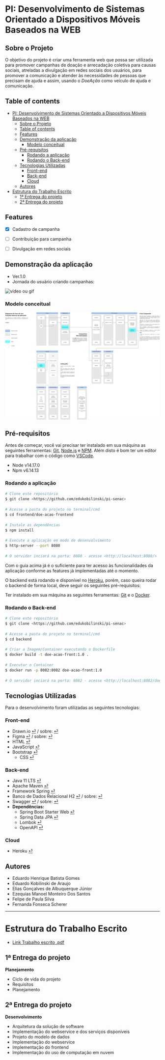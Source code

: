 <!-- Título -->
# PI: Desenvolvimento de Sistemas Orientado a Dispositivos Móveis Baseados na WEB


<!-- Descrição -->
## Sobre o Projeto

O objetivo do projeto é criar uma ferramenta web que possa ser utilizada para 
promover campanhas de doação e arrecadação coletiva para causas sociais, 
atreladas a divulgação em redes sociais dos usuários, para promover a 
comunicação e atender às necessidades de pessoas que precisam de ajuda e assim, 
usando o _DoeAção_ como veículo de ajuda e comunicação.


<!-- Status do projeto -->


<!-- TOC -->
## Table of contents

- [PI: Desenvolvimento de Sistemas Orientado a Dispositivos Móveis Baseados na WEB](#pi-desenvolvimento-de-sistemas-orientado-a-dispositivos-móveis-baseados-na-web)
  - [Sobre o Projeto](#sobre-o-projeto)
  - [Table of contents](#table-of-contents)
  - [Features](#features)
  - [Demonstração da aplicação](#demonstração-da-aplicação)
    - [Modelo conceitual](#modelo-conceitual)
  - [Pré-requisitos](#pré-requisitos)
    - [Rodando a aplicação](#rodando-a-aplicação)
    - [Rodando o Back-end](#rodando-o-back-end)
  - [Tecnologias Utilizadas](#tecnologias-utilizadas)
    - [Front-end](#front-end)
    - [Back-end](#back-end)
    - [Cloud](#cloud)
  - [Autores](#autores)
- [Estrutura do Trabalho Escrito](#estrutura-do-trabalho-escrito)
  - [1ª Entrega do projeto](#1ª-entrega-do-projeto)
  - [2ª Entrega do projeto](#2ª-entrega-do-projeto)


<!-- Features -->
## Features

- [x] Cadastro de campanha
- [ ] Contribuição para campanha
- [ ] Divulgação em redes sociais



<!-- Demonstração da aplicação -->
## Demonstração da aplicação

- Ver.1.0
- Jornada do usuário criando campanhas:

![vídeo ou gif](https://github.com/eliasalbuquerque/senac-pi-webdev/blob/develop/assets/doe-acao-gif01.gif?raw=true)

### Modelo conceitual

![Diagrama de caso de uso](https://raw.githubusercontent.com/edukobilinski/pi-senac/develop/assets/diagrama-de-caso-de-uso.png)



<!-- Pré-requisitos e como rodar a aplicação/testes -->
## Pré-requisitos

Antes de começar, você vai precisar ter instalado em sua máquina as seguintes 
ferramentas: [Git](https://git-scm.com), [Node.js](https://nodejs.org/en/) e 
[NPM](https://www.npmjs.com/). Além disto é bom ter um editor para trabalhar com 
o código como [VSCode](https://code.visualstudio.com/).

- Node v14.17.0
- Npm v6.14.13

### Rodando a aplicação

```bash
# Clone este repositório
$ git clone <https://github.com/edukobilinski/pi-senac>

# Acesse a pasta do projeto no terminal/cmd
$ cd frontend/doe-acao-frontend

# Instale as dependências
$ npm install

# Execute a aplicação em modo de desenvolvimento
$ http-server --port 8080

# O servidor inciará na porta: 8080 - acesse <http://localhost:8080/>
```


Com o guia acima já é o suficiente para ter acesso às funcionalidades da aplicação 
conforme as features já implementadas até o momento.

O backend está rodando e disponível no [Heroku](https://www.heroku.com/about), porém, 
caso queira rodar o backend de forma local, deve seguir os seguintes pré-requisitos:

Ter instalado em sua máquina as seguintes ferramentas: [Git](https://git-scm.com) 
e o [Docker](https://www.docker.com/).

### Rodando o Back-end

```bash
# Clone este repositório
$ git clone <https://github.com/edukobilinski/pi-senac>

# Acesse a pasta do projeto no terminal/cmd
$ cd backend

# Criar a Imagem/Container executando o Dockerfile
$ docker build -t doe-acao-front:1.0 .

# Executar o Container
$ docker run -p 8082:8082 doe-acao-front:1.0

# O servidor inciará na porta: 8082 - acesse <http://localhost:8082/doeacao>
```




<!-- Tecnologias utilizadas -->
## Tecnologias Utilizadas

Para o desenvolvimento foram utilizadas as seguintes tecnologias:

### Front-end

- Drawn.io [⏎](https://github.com/edukobilinski/pi-senac/blob/develop/frontend/diagrama-de-caso-de-uso.png) / sobre: [⏎](https://www.diagrams.net/)
- Figma [⏎](https://www.figma.com/file/1ysmi0XerRzNBmmEq2RdiK/DoeA%C3%A7%C3%A3o?node-id=0%3A1) / sobre: [⏎](https://www.figma.com/about/)
- HTML [⏎](https://html.spec.whatwg.org/multipage/)
- JavaScript [⏎](https://www.javascript.com/)
- Bootstrap [⏎](https://getbootstrap.com/)
  - CSS [⏎](https://www.w3.org/Style/CSS/)

### Back-end

- Java 11 LTS [⏎](https://jdk.java.net/11/)
- Apache Maven [⏎](https://maven.apache.org/)
- Framework Spring [⏎](https://spring.io/)
- Banco de Dados Relacional H2 [⏎](https://app-doeacao.herokuapp.com/doeacao/h2-console/login.jsp?jsessionid=d8fbd8e7c7daa7ef12686b2b7a24c323) / sobre: [⏎](https://www.h2database.com/html/main.html)
- Swagger [⏎](https://app-doeacao.herokuapp.com/doeacao/swagger-ui/index.html) / sobre: [⏎](https://swagger.io/about/)
- **Dependências:**
  - Spring Boot Starter Web [⏎](https://docs.spring.io/spring-boot/docs/current/reference/htmlsingle/#web)
  - Spring Data JPA [⏎](https://spring.io/projects/spring-data-jpa)
  - Lombok [⏎](https://projectlombok.org/)
  - OpenAPI [⏎](https://www.openapis.org/)

### Cloud

- Heroku [⏎](https://www.heroku.com/about)



<!-- Autor -->
## Autores

- Eduardo Henrique Batista Gomes
- Eduardo Kobilinski de Araujo
- Elias Gonçalves de Albuquerque Júnior
- Ezequias Manoel Monteiro Dos Santos
- Felipe de Paula Silva
- Fernanda Fonseca Scherer




---





# Estrutura do Trabalho Escrito

- [Link Trabalho escrito .pdf](https://github.com/edukobilinski/pi-senac/blob/master/trabalho-escrito/PI_2203_parte_2.pdf)



## 1ª Entrega do projeto

**Planejamento**

<!-- - Ciclo de vida do projeto
  - Especificação de projeto
  - Projeto (protótipo)
  - Diagrama UML
- Requisitos
  - Descrever as necessidades do usuário, a forma de uso e como poderemos inovar o uso da aplicação.
- Planejamento
  - Concepção da ideia e do problema a ser resolvido
    - Inovar ideias já existentes no mercado
    - Definir os requisitos do projeto
    - Documentação dos requisitos
  - Elaboração
    - Projeto
      - Modelagem
      - Estratégia
    - Protótipo
      - Diagrama UML
      - Concepção
      - Elaboração
      - Construção -->

- Ciclo de vida do projeto
- Requisitos
- Planejamento


## 2ª Entrega do projeto

**Desenvolvimento**

- Arquitetura da solução de software
- Implementação do webservice e dos serviços disponíveis
- Projeto do modelo de dados
- Implementação do webservice
- Implementação do frontend
- Implementação do uso de computação em nuvem
